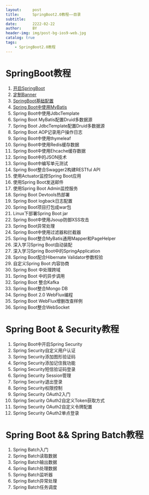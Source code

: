 ```yaml
---
layout:     post
title:      SpringBoot2.0教程——目录
subtitle:   
date:       2222-02-22
author:     BY
header-img: img/post-bg-ios9-web.jpg
catalog: true
tags:
    - SpringBoot2.0教程
---
```


# SpringBoot教程

1. [开启SpringBoot](https://chaohappy.github.io/2020/04/01/SpringBoot2.0%E6%95%99%E7%A8%8B-%E5%BC%80%E5%90%AFSpringBoot/ )
2. [定制Banner](https://chaohappy.github.io/2020/04/07/SpringBoot2.0%E6%95%99%E7%A8%8B-%E5%AE%9A%E5%88%B6Banner/)
3. [SpringBoot基础配置](https://chaohappy.github.io/2020/04/07/SpringBoot2.0%E6%95%99%E7%A8%8B-%E5%9F%BA%E7%A1%80%E9%85%8D%E7%BD%AE/ )
4. [Spring Boot中使用MyBatis](https://chaohappy.github.io/2020/04/08/SpringBoot2.0%E6%95%99%E7%A8%8B-%E6%95%B4%E5%90%88Spring-Data-JPA/)
5. Spring Boot中使用JdbcTemplate
6. Spring Boot MyBatis配置Druid多数据源
7. Spring Boot JdbcTemplate配置Druid多数据源
8. Spring Boot AOP记录用户操作日志
9. Spring Boot中使用thymeleaf
10. Spring Boot中使用Redis缓存数据
11. Spring Boot中使用Ehcache缓存数据
12. Spring Boot中的JSON技术
13. Spring Boot中编写单元测试
14. Spring Boot整合Swagger2构建RESTful API
15. 使用Actuator监控Spring Boot应用
16. 使用Spring Boot发送邮件
17. 使用Spring Boot Admin监控服务
18. Spring Boot Devtools热部署
19. Spring Boot logback日志配置
20. Spring Boot项目打包成war包
21. Linux下部署Spring Boot jar
22. Spring Boot中使用Jsoup防御XSS攻击
23. Spring Boot异常处理
24. Spring Boot中使用过滤器和拦截器
25. Spring Boot整合MyBatis通用Mapper和PageHelper
26. 深入学习Spring Boot自动装配
27. 深入学习Spring Boot中的SpringApplication
28. Spring Boot配合Hibernate Validator参数校验
29. 自定义Spring Boot 内容协商
30. Spring Boot 中处理跨域
31. Spring Boot 中的异步调用
32. Spring Boot 整合Kafka
33. Spring Boot整合Mongo DB
34. Spring Boot 2.0 WebFlux编程
35. Spring Boot WebFlux增删改查样例
36. Spring Boot整合WebSocket

# Spring Boot & Security教程

1. Spring Boot中开启Spring Security
2. Spring Security自定义用户认证
3. Spring Security添加图形验证码
4. Spring Security添加记住我功能
5. Spring Security短信验证码登录
6. Spring Security Session管理
7. Spring Security退出登录
8. Spring Security权限控制
9. Spring Security OAuth2入门
10. Spring Security OAuth2自定义Token获取方式
11. Spring Security OAuth2自定义令牌配置
12. Spring Security OAuth2单点登录

# Spring Boot && Spring Batch教程

1. Spring Batch入门
2. Spring Batch读取数据
3. Spring Batch输出数据
4. Spring Batch处理数据
5. Spring Batch监听器
6. Spring Batch异常处理
7. Spring Batch任务调度